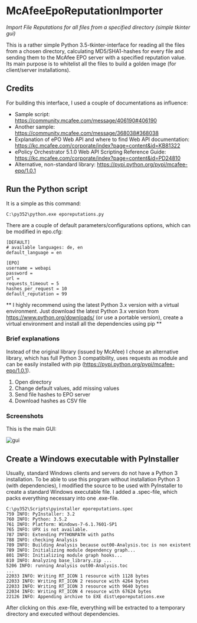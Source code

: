 # McAfeeEpoReputationImporter

*Import File Reputations for all files from a specified directory (simple tkinter gui)*

This is a rather simple Python 3.5-tkinter-interface for reading all the files from a chosen directory, calculating MD5/SHA1-hashes for every file and sending them to the McAfee EPO server with a specified reputation value. Its main purpose is to whitelist all the files to build a golden image (for client/server installations). 

## Credits
For building this interface, I used a couple of documentations as influence:
  * Sample script: https://community.mcafee.com/message/406190#406190
  * Another sample: https://community.mcafee.com/message/368038#368038
  * Explanation of ePO Web API and where to find Web API documentation: https://kc.mcafee.com/corporate/index?page=content&id=KB81322
  * ePolicy Orchestrator 5.1.0 Web API Scripting Reference Guide: https://kc.mcafee.com/corporate/index?page=content&id=PD24810
  * Alternative, non-standard library: https://pypi.python.org/pypi/mcafee-epo/1.0.1
  
## Run the Python script
It is a simple as this command:
```
C:\py352\python.exe eporeputations.py
```

There are a couple of default parameters/configurations options, which can be modified in epo.cfg:
```
[DEFAULT]
# available languages: de, en
default_language = en

[EPO]
username = webapi
password = 
url = 
requests_timeout = 5
hashes_per_request = 10
default_reputation = 99
```

** I highly recommend using the latest Python 3.x version with a virtual environment. Just download the latest Python 3.x version from https://www.python.org/downloads/ (or use a portable version), create a virtual environment and install all the dependencies using pip **

### Brief explanations
Instead of the original library (issued by McAfee) I chose an alternative library, which has full Python 3 compatibility,  uses requests as module and can be easily installed with pip (https://pypi.python.org/pypi/mcafee-epo/1.0.1).

  1. Open directory
  2. Change default values, add missing values
  3. Send file hashes to EPO server
  4. Download hashes as CSV file

### Screenshots
This is the main GUI:

![gui](https://cloud.githubusercontent.com/assets/3997488/20257671/669da942-aa4b-11e6-9c37-7f307ebd1189.png)

## Create a Windows executable with PyInstaller
Usually, standard Windows clients and servers do not have a Python 3 installation. To be able to use this program without installation Python 3 (with dependencies), I modified the source to be used with PyInstaller to create a standard Windows executable file. I added a .spec-file, which packs everything necessary into one .exe-file. 
```
C:\py352\Scripts\pyinstaller eporeputations.spec
759 INFO: PyInstaller: 3.2
760 INFO: Python: 3.5.2
761 INFO: Platform: Windows-7-6.1.7601-SP1
765 INFO: UPX is not available.
787 INFO: Extending PYTHONPATH with paths
788 INFO: checking Analysis
789 INFO: Building Analysis because out00-Analysis.toc is non existent
789 INFO: Initializing module dependency graph...
801 INFO: Initializing module graph hooks...
810 INFO: Analyzing base_library.zip ...
5206 INFO: running Analysis out00-Analysis.toc
...
22033 INFO: Writing RT_ICON 1 resource with 1128 bytes
22033 INFO: Writing RT_ICON 2 resource with 4264 bytes
22033 INFO: Writing RT_ICON 3 resource with 9640 bytes
22034 INFO: Writing RT_ICON 4 resource with 67624 bytes
22126 INFO: Appending archive to EXE dist\eporeputations.exe
```
After clicking on this .exe-file, everything will be extracted to a temporary directory and executed without dependencies.

